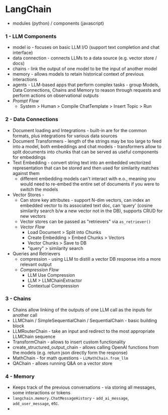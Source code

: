 # LangChain

 - modules (python) / components (javascript)

### 1 - LLM Components

 - model io - focuses on basic LLM I/O (support text completion and chat interface)
 - data connection - connects LLMs to a data source (e.g. vector store / docs)
 - chains - link the output of one model to be the input of another model
 - memory - allows models to retain historical context of previous interactions
 - agents - LLM-based apps that perform complex tasks - group Models, Data Connections, Chains and Memory to reason through requests and perform actions on observational outputs
 - *Prompt Flow*
   - System > Human > Compile ChatTemplate > Insert Topic > Run

### 2 - Data Connections

 - Document loading and Integrations - built-in are for the common formats, plus integrations for various data sources
 - Document Transformers - length of the strings may be too large to feed into a model, both embeddings and chat models - transformers allow to split documents into chunks that can be served as useful components for embeddings
 - Text Embedding - convert string text into an embedded vectorized representation that can be stored and then used for similarity matches against them 
   - different embedding models can't interact with e.o., meaning you would need to re-embed the entire set of documents if you were to switch the models
 - Vector Stores - 
   - Can store key attributes - support N-dim vectors, can index an embedded vector to its associated text doc, can 'query' (cosine similarity search b/w a new vector not in the DB), supports CRUD for new vectors   
   - Vector stores can be passed as "retrievers" via `as_retriever()`
   - *Vector Flow*
     - Load Document > Split into Chunks 
     - Create Embedding > Embed Chunks > Vectors
     - Vector Chunks > Save to DB
     - "query" > similarity search
 - Queries and Retrievers
   - compression - using LLM to distill a vector DB response into a more relevant output
   - *Compression Flow*
     - LLM Use Compression
     - LLM > LLMChainExtractor
     - Contextual Compression

### 3 - Chains
 - Chains allow linking of the outputs of one LLM call as the inputs for another call
 - LLMChain / SimpleSequentialChain / SequentialChain - basic building block
 - LLMRouterChain - take an input and redirect to the most appropriate LLMChain sequence
 - TransformChain - allows to insert custom functionality 
 - create_structured_output_chain - allows calling OpenAI functions from the models (e.g. return json directly form the response)
 - MathChain - for math questions - `LLMathChain.from_llm`
 - QAChain - allows running Q&A on a vector store  

### 4 - Memory
 - Keeps track of the previous conversations - via storing all messages, some interactions or tokens
 - `langchain.memory.ChatMessageHistory` - `add_ai_message`, `add_user_message`, etc.
 - 
 